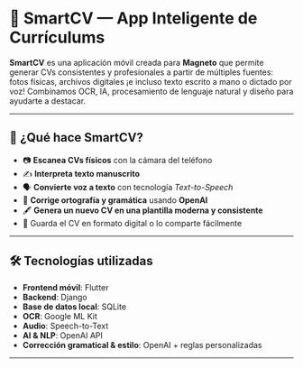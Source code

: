 # 📱 SmartCV — App Inteligente de Currículums

**SmartCV** es una aplicación móvil creada para **Magneto** que permite generar CVs consistentes y profesionales a partir de múltiples fuentes: fotos físicas, archivos digitales ¡e incluso texto escrito a mano o dictado por voz! Combinamos OCR, IA, procesamiento de lenguaje natural y diseño para ayudarte a destacar.

---

## 🧠 ¿Qué hace SmartCV?

- 📷 **Escanea CVs físicos** con la cámara del teléfono
- ✍️ **Interpreta texto manuscrito**
- 🗣️ **Convierte voz a texto** con tecnología *Text-to-Speech*
- 🤖 **Corrige ortografía y gramática** usando **OpenAI**
- 🖋️ **Genera un nuevo CV en una plantilla moderna y consistente**
- 🧾 Guarda el CV en formato digital o lo comparte fácilmente

---

## 🛠️ Tecnologías utilizadas

- **Frontend móvil**: Flutter
- **Backend**: Django
- **Base de datos local**: SQLite
- **OCR**: Google ML Kit
- **Audio**: Speech-to-Text
- **AI & NLP**: OpenAI API
- **Corrección gramatical & estilo**: OpenAI + reglas personalizadas

---

```bash
